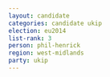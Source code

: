 ```yaml
---
layout: candidate
categories: candidate ukip
election: eu2014
list-rank: 3
person: phil-henrick
region: west-midlands
party: ukip
---
```

